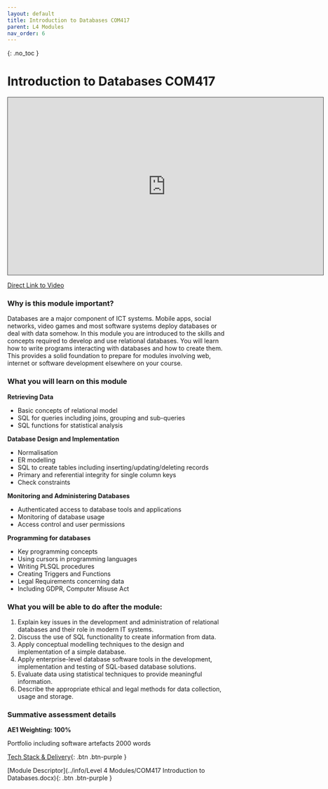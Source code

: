 ```yaml
---
layout: default
title: Introduction to Databases COM417
parent: L4 Modules
nav_order: 6
---
```


{: .no_toc }


# Introduction to Databases COM417

<iframe src="https://solent.cloud.panopto.eu/Panopto/Pages/Embed.aspx?id=7632308c-6377-458a-b7c6-af0701559cbb&autoplay=false&offerviewer=true&showtitle=true&showbrand=true&captions=true&interactivity=all" height="405" width="720" style="border: 1px solid #464646;" allowfullscreen allow="autoplay"></iframe>

[Direct Link to Video](https://solent.cloud.panopto.eu/Panopto/Pages/Viewer.aspx?id=7632308c-6377-458a-b7c6-af0701559cbb)

### Why is this module important?

Databases are a major component of ICT systems. Mobile apps, social networks, video games and most software systems deploy databases or deal with data somehow. In this module you are introduced to the skills and concepts required to develop and use relational databases. You will learn how to write programs interacting with databases and how to create them. This provides a solid foundation to prepare for modules involving web, internet or software development elsewhere on your course.

### What you will learn on this module

**Retrieving Data**

* Basic concepts of relational model
* SQL for queries including joins, grouping and sub-queries
* SQL functions for statistical analysis 

**Database Design and Implementation**

* Normalisation
* ER modelling
* SQL to create tables including inserting/updating/deleting records
* Primary and referential integrity for single column keys
* Check constraints

**Monitoring and Administering Databases**

* Authenticated access to database tools and applications
* Monitoring of database usage
* Access control and user permissions

**Programming for databases**

* Key programming concepts
* Using cursors in programming languages
* Writing PLSQL procedures
* Creating Triggers and Functions
* Legal Requirements concerning data
* Including GDPR, Computer Misuse Act


### What you will be able to do after the module:

1.	Explain key issues in the development and administration of relational databases and their role in modern IT systems. 
2.	Discuss the use of SQL functionality to create information from data. 
3.	Apply conceptual modelling techniques to the design and implementation of a simple database.
4.	Apply enterprise-level database software tools in the development, implementation and testing of SQL-based database solutions.
5.	Evaluate data using statistical techniques to provide meaningful information.
6.	Describe the appropriate ethical and legal methods for data collection, usage and storage.


### Summative assessment details

**AE1 Weighting: 100%**

Portfolio including software artefacts 2000 words

[Tech Stack & Delivery](){: .btn .btn-purple }

[Module Descriptor](../info/Level 4 Modules/COM417 Introduction to Databases.docx){: .btn .btn-purple }




